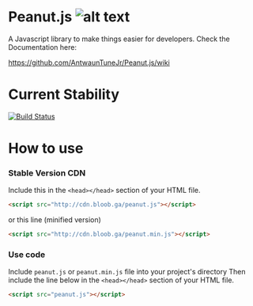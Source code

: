 # Peanut.js ![alt text](http://www.whichsocialmedia.com/wp-content/uploads/2013/05/facebook-verified-check-mark.png "Official")

A Javascript library to make things easier for developers.
Check the Documentation here:

https://github.com/AntwaunTuneJr/Peanut.js/wiki

# Current Stability
[![Build Status](https://travis-ci.org/Cleomedes/Peanut.js.svg?branch=master)](https://travis-ci.org/AntwaunTuneJr/Peanut.js)


# How to use

### Stable Version CDN
 Include this in the `<head></head>` section of your HTML file.
``` html
<script src="http://cdn.bloob.ga/peanut.js"></script> 
```
or this line (minified version)
``` html
<script src="http://cdn.bloob.ga/peanut.min.js"></script> 
```

### Use code
Include `peanut.js` or `peanut.min.js` file into your project's directory
Then include the line below in the `<head></head>` section of your HTML file.
``` html
<script src="peanut.js"></script> 
```
